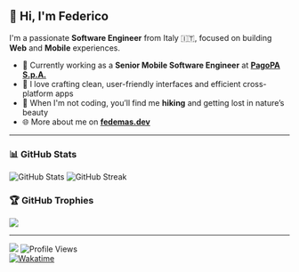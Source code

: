 ## 👋 Hi, I'm Federico

I'm a passionate **Software Engineer** from Italy 🇮🇹, focused on building **Web** and **Mobile** experiences.

- 🔧 Currently working as a **Senior Mobile Software Engineer** at [**PagoPA S.p.A.**](https://www.pagopa.it)
- 📱 I love crafting clean, user-friendly interfaces and efficient cross-platform apps
- 🌲 When I'm not coding, you’ll find me **hiking** and getting lost in nature’s beauty
- 🌐 More about me on [**fedemas.dev**](https://fedemas.dev)

---

### 📊 GitHub Stats

![GitHub Stats](https://github-readme-stats.vercel.app/api?username=mastro993&show_icons=true&theme=tokyonight)
![GitHub Streak](https://streak-stats.demolab.com?user=mastro993&theme=tokyonight&short_numbers=true&date_format=j%2Fn%5B%2FY%5D)

### 🏆 GitHub Trophies
![](https://github-profile-trophy.vercel.app/?username=mastro993&theme=tokyonight&no-frame=false&margin-w=4)

---

[![](https://visitcount.itsvg.in/api?id=mastro993&icon=0&color=0)](https://visitcount.itsvg.in)
![Profile Views](https://komarev.com/ghpvc/?username=mastro993&label=Profile%20views&color=0e75b6&style=flat)  
[![Wakatime](https://wakatime.com/badge/user/868f3294-cb69-4b47-9b99-884d162966b3.svg)](https://wakatime.com/@868f3294-cb69-4b47-9b99-884d162966b3)
